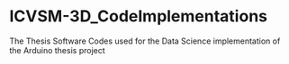 # ICVSM-3D_CodeImplementations
The Thesis Software Codes used for the Data Science implementation of the Arduino thesis project
